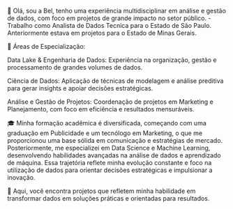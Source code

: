 👋  Olá, sou a Bel, tenho uma experiência multidisciplinar em análise e gestão de dados, com foco em projetos de grande impacto no setor público.
      - Trabalho como Analista de Dados Tecnica para o Estado de São Paulo. Anteriormente estava em projetos para o Estado de Minas Gerais.

💼 Áreas de Especialização:

Data Lake & Engenharia de Dados: Experiência na organização, gestão e processamento de grandes volumes de dados.

Ciência de Dados: Aplicação de técnicas de modelagem e análise preditiva para gerar insights e apoiar decisões estratégicas.

Análise e Gestão de Projetos: Coordenação de projetos em Marketing e Planejamento, com foco em eficiência e resultados mensuráveis.

🎓 Minha formação acadêmica é diversificada, começando com uma graduação em Publicidade e um tecnólogo em Marketing, o que me proporcionou uma base sólida em comunicação e estratégias de mercado. Posteriormente, me especializei em Data Science e Machine Learning, desenvolvendo habilidades avançadas na análise de dados e aprendizado de máquina. Essa trajetória reflete minha evolução constante e foco na utilização de dados para orientar decisões estratégicas e impulsionar a inovação.
  
🔗 Aqui, você encontra projetos que refletem minha habilidade em transformar dados em soluções práticas e orientadas para resultados.
